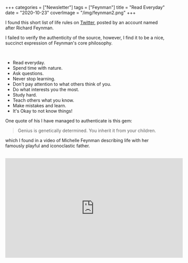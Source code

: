 +++
categories = ["Newsletter"]
tags = ["Feynman"]
title = "Read Everyday"
date = "2020-10-23"
coverImage = "/img/feynman2.png"
+++

I found this short list of life rules on [Twitter](https://twitter.com/ProfFeynman/status/1218739120714985472), posted by an account named after Richard Feynman.

<!--more-->

I failed to verify the authenticity of the source, however, I find it to be a nice, succinct expression of Feynman's core philosophy.

<br>

- Read everyday.
- Spend time with nature.
- Ask questions.
- Never stop learning.
- Don't pay attention to what others think of you.
- Do what interests you the most.
- Study hard.
- Teach others what you know.
- Make mistakes and learn.
- It's Okay to not know things!

One quote of his I have managed to authenticate is this gem:

> Genius is genetically determined. You inherit it from your children.

which I found in a video of Michelle Feynman describing life with her famously playful and iconoclastic father.

<br>
<iframe width="560" height="315" src="https://www.youtube.com/embed/GnSvy3nH7l0" frameborder="0" allow="accelerometer; autoplay; clipboard-write; encrypted-media; gyroscope; picture-in-picture" allowfullscreen></iframe>
